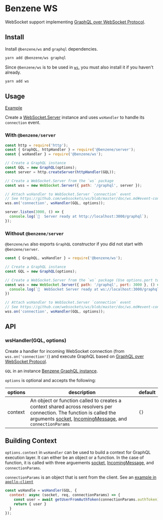 # Benzene WS

WebSocket support implementing [GraphQL over WebSocket Protocol](https://github.com/apollographql/subscriptions-transport-ws/blob/master/PROTOCOL.md).

## Install

Install `@benzene/ws` and `graphql` dependencies.

```bash
yarn add @benzene/ws graphql
```

Since `@benzene/ws` is to be used in [`ws`](https://github.com/websockets/ws), you must also install it if you haven't already.

```bash
yarn add ws
```

## Usage

[Example](https://github.com/hoangvvo/benzene/tree/main/examples/with-ws)

Create a [WebSocket.Server](https://github.com/websockets/ws/blob/master/doc/ws.md#class-websocketserver) instance and uses `wsHandler` to handle its `connection` event.

### With `@benzene/server`

```javascript
const http = require('http');
const { GraphQL, httpHandler } = require('@benzene/server');
const { wsHandler } = require('@benzene/ws');

// Create a GraphQL instance
const GQL = new GraphQL(options);
const server = http.createServer(httpHandler(GQL));

// Create a WebSocket.Server from the `ws` package
const wss = new WebSocket.Server({ path: '/graphql', server });

// Attach wsHandler to WebSocket.Server `connection` event
// See https://github.com/websockets/ws/blob/master/doc/ws.md#event-connection
wss.on('connection', wsHandler(GQL, options));

server.listen(3000, () => {
  console.log(`🚀  Server ready at http://localhost:3000/graphql`);
});
```

### Without `@benzene/server`

`@benzene/ws` also exports `GraphQL` constructor if you did not start with `@benzene/server`.

```javascript
const { GraphQL, wsHandler } = require('@benzene/ws');

// Create a GraphQL instance
const GQL = new GraphQL(options);

// Create a WebSocket.Server from the `ws` package (Use options.port to create a HTTP server internally)
const wss = new WebSocket.Server({ path: '/graphql', port: 3000 }, () => {
  console.log(`🚀  WebSocket Server ready at ws://localhost:3000/graphql`);
})

// Attach wsHandler to WebSocket.Server `connection` event
// See https://github.com/websockets/ws/blob/master/doc/ws.md#event-connection
wss.on('connection', wsHandler(GQL, options));
```

## API

### wsHandler(GQL, options)

Create a handler for incoming WebSocket connection (from `wss.on('connection')`) and execute GraphQL based on [GraphQL over WebSocket Protocol](https://github.com/apollographql/subscriptions-transport-ws/blob/master/PROTOCOL.md).

`GQL` in an instance [Benzene GraphQL instance](../core/).

`options` is optional and accepts the following:

| options | description | default |
|---------|-------------|---------|
| context | An object or function called to creates a context shared across resolvers per connection. The function is called the arguments [socket](https://github.com/websockets/ws/blob/master/doc/ws.md#class-websocket), [IncomingMessage](https://nodejs.org/api/http.html#http_class_http_incomingmessage), and `connectionParams` | `{}` |

## Building Context

`options.context` in `wsHandler` can be used to build a context for GraphQL execution layer. It can either be an object or a function. In the case of function, it is called with three arguements [socket](https://github.com/websockets/ws/blob/master/doc/ws.md#class-websocket), [IncomingMessage](https://nodejs.org/api/http.html#http_class_http_incomingmessage), and `connectionParams`.

`connectionParams` is an object that is sent from the client. See an [example in `apollo-client`](https://www.apollographql.com/docs/react/data/subscriptions/#4-authenticate-over-websocket-optional)

```js
const wsHandle = wsHandler(GQL, {
  context: async (socket, req, connectionParams) => {
    const user = await getUserFromAuthToken(connectionParams.authToken);
    return { user }
  }
});
```
